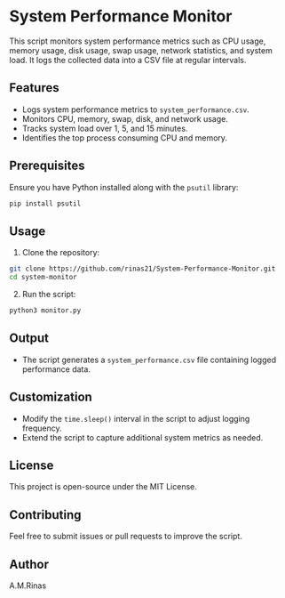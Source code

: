 # System Performance Monitor

This script monitors system performance metrics such as CPU usage, memory usage, disk usage, swap usage, network statistics, and system load. It logs the collected data into a CSV file at regular intervals.

## Features
- Logs system performance metrics to `system_performance.csv`.
- Monitors CPU, memory, swap, disk, and network usage.
- Tracks system load over 1, 5, and 15 minutes.
- Identifies the top process consuming CPU and memory.

## Prerequisites
Ensure you have Python installed along with the `psutil` library:

```sh
pip install psutil
```

## Usage
1. Clone the repository:

```sh
git clone https://github.com/rinas21/System-Performance-Monitor.git
cd system-monitor
```

2. Run the script:

```sh
python3 monitor.py
```

## Output
- The script generates a `system_performance.csv` file containing logged performance data.

## Customization
- Modify the `time.sleep()` interval in the script to adjust logging frequency.
- Extend the script to capture additional system metrics as needed.

## License
This project is open-source under the MIT License.

## Contributing
Feel free to submit issues or pull requests to improve the script.

## Author
A.M.Rinas

